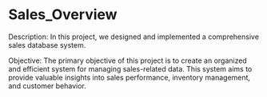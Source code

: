 # Sales_Overview
Description: In this project, we designed and implemented a comprehensive sales database system.
 
Objective: The primary objective of this project is to create an organized and efficient system for managing sales-related data. This system aims to provide valuable insights into sales performance, inventory management, and customer behavior.
